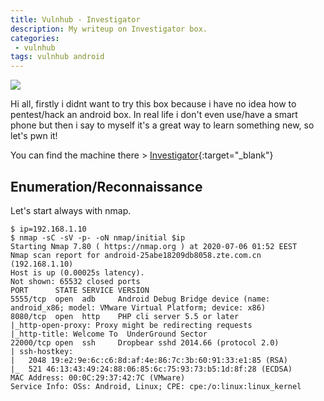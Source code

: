 ```yaml
---
title: Vulnhub - Investigator
description: My writeup on Investigator box.
categories:
 - vulnhub
tags: vulnhub android
---
```


![](https://hackersfun.com/wp-content/uploads/2019/03/evil-android.jpg)

Hi all, firstly i didnt want to try this box because i have no idea how to pentest/hack an android box. In real life i don't even use/have a smart phone but then i say to myself it's a great way to learn something new, so let's pwn it!

You can find the machine there > [Investigator](https://www.vulnhub.com/entry/investigator-1,504/){:target="_blank"}

## Enumeration/Reconnaissance

Let's start always with nmap.

```
$ ip=192.168.1.10
$ nmap -sC -sV -p- -oN nmap/initial $ip
Starting Nmap 7.80 ( https://nmap.org ) at 2020-07-06 01:52 EEST
Nmap scan report for android-25abe18209db8058.zte.com.cn (192.168.1.10)
Host is up (0.00025s latency).
Not shown: 65532 closed ports
PORT      STATE SERVICE VERSION
5555/tcp  open  adb     Android Debug Bridge device (name: android_x86; model: VMware Virtual Platform; device: x86)
8080/tcp  open  http    PHP cli server 5.5 or later
|_http-open-proxy: Proxy might be redirecting requests
|_http-title: Welcome To  UnderGround Sector
22000/tcp open  ssh     Dropbear sshd 2014.66 (protocol 2.0)
| ssh-hostkey: 
|   2048 19:e2:9e:6c:c6:8d:af:4e:86:7c:3b:60:91:33:e1:85 (RSA)
|_  521 46:13:43:49:24:88:06:85:6c:75:93:73:b5:1d:8f:28 (ECDSA)
MAC Address: 00:0C:29:37:42:7C (VMware)
Service Info: OSs: Android, Linux; CPE: cpe:/o:linux:linux_kernel
```
